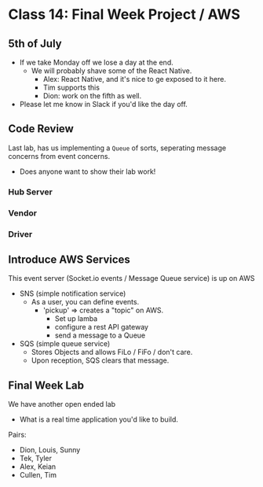 # Class 14: Final Week Project / AWS

## 5th of July

* If we take Monday off we lose a day at the end.
  * We will probably shave some of the React Native.
    * Alex: React Native, and it's nice to ge exposed to it here.
    * Tim supports this
    * Dion: work on the fifth as well.
* Please let me know in Slack if you'd like the day off.

## Code Review

Last lab, has us implementing a `Queue` of sorts, seperating message concerns from event concerns.

* Does anyone want to show their lab work!

### Hub Server

### Vendor

### Driver

## Introduce AWS Services

This event server (Socket.io events / Message Queue service) is up on AWS

* SNS (simple notification service)
  * As a user, you can define events.
    * 'pickup' => creates a "topic" on AWS.
      * Set up lamba
      * configure a rest API gateway
      * send a message to a Queue
* SQS (simple queue service)
  * Stores Objects and allows FiLo / FiFo / don't care.
  * Upon reception, SQS clears that message.

## Final Week Lab

We have another open ended lab
* What is a real time application you'd like to build.

Pairs:

* Dion, Louis, Sunny
* Tek, Tyler
* Alex, Keian
* Cullen,  Tim
